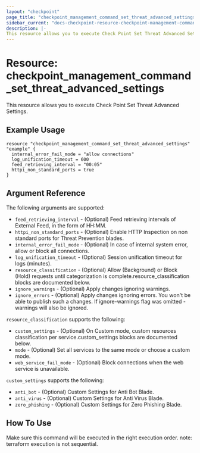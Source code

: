 ```yaml
---
layout: "checkpoint"
page_title: "checkpoint_management_command_set_threat_advanced_settings"
sidebar_current: "docs-checkpoint-resource-checkpoint-management-command-set-threat-advanced-settings"
description: |-
This resource allows you to execute Check Point Set Threat Advanced Settings.
---
```


# Resource: checkpoint_management_command_set_threat_advanced_settings

This resource allows you to execute Check Point Set Threat Advanced Settings.

## Example Usage


```hcl
resource "checkpoint_management_command_set_threat_advanced_settings" "example" {
  internal_error_fail_mode = "allow connections"
  log_unification_timeout = 600
  feed_retrieving_interval = "00:05"
  httpi_non_standard_ports = true
}
```

## Argument Reference

The following arguments are supported:

* `feed_retrieving_interval` - (Optional) Feed retrieving intervals of External Feed, in the form of HH:MM. 
* `httpi_non_standard_ports` - (Optional) Enable HTTP Inspection on non standard ports for Threat Prevention blades. 
* `internal_error_fail_mode` - (Optional) In case of internal system error, allow or block all connections. 
* `log_unification_timeout` - (Optional) Session unification timeout for logs (minutes). 
* `resource_classification` - (Optional) Allow (Background) or Block (Hold) requests until categorization is complete.resource_classification blocks are documented below.
* `ignore_warnings` - (Optional) Apply changes ignoring warnings. 
* `ignore_errors` - (Optional) Apply changes ignoring errors. You won't be able to publish such a changes. If ignore-warnings flag was omitted - warnings will also be ignored. 


`resource_classification` supports the following:

* `custom_settings` - (Optional) On Custom mode, custom resources classification per service.custom_settings blocks are documented below.
* `mode` - (Optional) Set all services to the same mode or choose a custom mode. 
* `web_service_fail_mode` - (Optional) Block connections when the web service is unavailable. 


`custom_settings` supports the following:

* `anti_bot` - (Optional) Custom Settings for Anti Bot Blade. 
* `anti_virus` - (Optional) Custom Settings for Anti Virus Blade. 
* `zero_phishing` - (Optional) Custom Settings for Zero Phishing Blade. 


## How To Use
Make sure this command will be executed in the right execution order. 
note: terraform execution is not sequential.  

